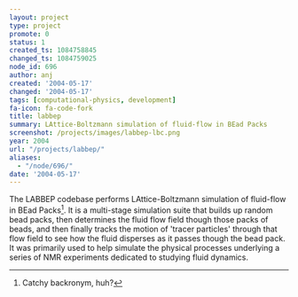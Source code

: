 ```yaml
---
layout: project
type: project
promote: 0
status: 1
created_ts: 1084758845
changed_ts: 1084759025
node_id: 696
author: anj
created: '2004-05-17'
changed: '2004-05-17'
tags: [computational-physics, development]
fa-icon: fa-code-fork
title: labbep
summary: LAttice-Boltzmann simulation of fluid-flow in BEad Packs
screenshot: /projects/images/labbep-lbc.png
year: 2004
url: "/projects/labbep/"
aliases:
  - "/node/696/"
date: '2004-05-17'
---
```


The LABBEP codebase performs LAttice-Boltzmann simulation of fluid-flow in BEad Packs[^1]. It is a multi-stage simulation suite that builds up random bead packs, then determines the fluid flow field though those packs of beads, and then finally tracks the motion of 'tracer particles' through that flow field to see how the fluid disperses as it passes though the bead pack.  It was primarily used to help simulate the physical processes underlying a series of NMR experiments dedicated to studying fluid dynamics.

[^1]: Catchy backronym, huh?
